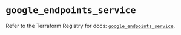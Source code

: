 # `google_endpoints_service`

Refer to the Terraform Registry for docs: [`google_endpoints_service`](https://registry.terraform.io/providers/hashicorp/google/6.43.0/docs/resources/endpoints_service).
